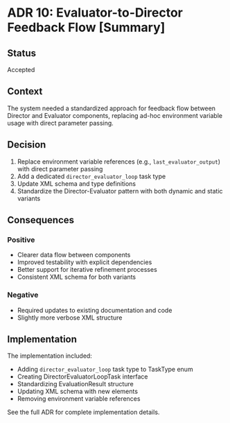 # ADR 10: Evaluator-to-Director Feedback Flow [Summary]

## Status
Accepted

## Context
The system needed a standardized approach for feedback flow between Director and Evaluator components, replacing ad-hoc environment variable usage with direct parameter passing.

## Decision
1. Replace environment variable references (e.g., `last_evaluator_output`) with direct parameter passing
2. Add a dedicated `director_evaluator_loop` task type
3. Update XML schema and type definitions
4. Standardize the Director-Evaluator pattern with both dynamic and static variants

## Consequences
### Positive
- Clearer data flow between components
- Improved testability with explicit dependencies
- Better support for iterative refinement processes
- Consistent XML schema for both variants

### Negative
- Required updates to existing documentation and code
- Slightly more verbose XML structure

## Implementation
The implementation included:
- Adding `director_evaluator_loop` task type to TaskType enum
- Creating DirectorEvaluatorLoopTask interface
- Standardizing EvaluationResult structure
- Updating XML schema with new elements
- Removing environment variable references

See the full ADR for complete implementation details.
